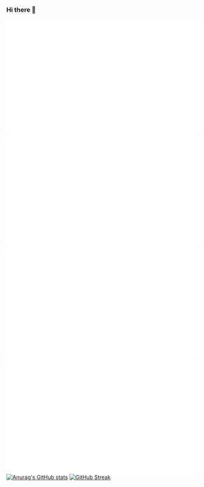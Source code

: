 ### Hi there 👋

![github-stats](https://raw.githubusercontent.com/theo923/github-stats-fork/master/generated/overview.svg#gh-dark-mode-only)
![github-stats](https://raw.githubusercontent.com/theo923/github-stats-fork/master/generated/overview.svg#gh-light-mode-only)
![github-stats](https://raw.githubusercontent.com/theo923/github-stats-fork/master/generated/languages.svg#gh-dark-mode-only)
![github-stats](https://raw.githubusercontent.com/theo923/github-stats-fork/master/generated/languages.svg#gh-light-mode-only)
[![Anurag's GitHub stats](https://github-readme-stats.vercel.app/api?username=theo923&count_private=true&show_icons=true&theme=vision-friendly-dark)](https://github.com/anuraghazra/github-readme-stats)
[![GitHub Streak](https://github-readme-streak-stats.herokuapp.com/?user=theo923&theme=dark)](https://git.io/streak-stats)

<!--
**theo923/theo923** is a ✨ _special_ ✨ repository because its `README.md` (this file) appears on your GitHub profile.

Here are some ideas to get you started:

- 🔭 I’m currently working on ...
- 🌱 I’m currently learning ...
- 👯 I’m looking to collaborate on ...
- 🤔 I’m looking for help with ...
- 💬 Ask me about ...
- 📫 How to reach me: ...
- 😄 Pronouns: ...
- ⚡ Fun fact: ...
-->
